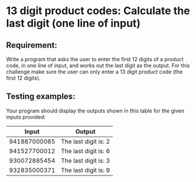 # 13 digit product codes: Calculate the last digit (one line of input)

## Requirement:

Write a program that asks the user to enter the first 12 digits of a product code, in one line of input, and works out the last digit as the output. For this challenge make sure the user can only enter a 13 digit product code (the first 12 digits).

## Testing examples:

Your program should display the outputs shown in this table for the given inputs provided:

| Input        | Output               |
| ------------ | -------------------- |
| 941887000085 | The last digit is: 2 |
| 941527700012 | The last digit is: 6 |
| 930072885454 | The last digit is: 3 |
| 932835000371 | The last digit is: 9 |